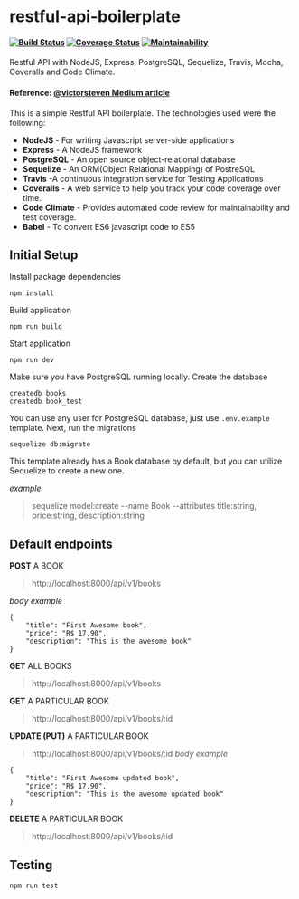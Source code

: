 # restful-api-boilerplate
#### [![Build Status](https://travis-ci.org/kazuhirodk/restful-api-boilerplate.svg?branch=master)](https://travis-ci.org/kazuhirodk/restful-api-boilerplate) [![Coverage Status](https://coveralls.io/repos/github/kazuhirodk/restful-api-boilerplate/badge.svg?branch=master)](https://coveralls.io/github/kazuhirodk/restful-api-boilerplate?branch=master) [![Maintainability](https://api.codeclimate.com/v1/badges/8cc3280b4f8c66ee4fb2/maintainability)](https://codeclimate.com/github/kazuhirodk/restful-api-boilerplate/maintainability)
Restful API with NodeJS, Express, PostgreSQL, Sequelize, Travis, Mocha, Coveralls and Code Climate.
#### Reference: [@victorsteven Medium article](https://medium.com/@victorsteven/restful-api-with-nodejs-express-postgresql-sequelize-travis-mocha-coveralls-and-code-climate-f28715f7a014)

This is a simple Restful API boilerplate. The technologies used were the following:
- **NodeJS** - For writing Javascript server-side applications
- **Express** - A NodeJS framework
- **PostgreSQL** - An open source object-relational database
- **Sequelize** - An ORM(Object Relational Mapping) of PostreSQL
- **Travis** -A continuous integration service for Testing Applications
- **Coveralls** - A web service to help you track your code coverage over time.
- **Code Climate** - Provides automated code review for maintainability and test coverage.
- **Babel** - To convert ES6 javascript code to ES5

## Initial Setup
Install package dependencies
```
npm install
```
Build application
```
npm run build
```
Start application
```
npm run dev
```

Make sure you have PostgreSQL running locally.
Create the database
```
createdb books
createdb book_test
```
You can use any user for PostgreSQL database, just use `.env.example` template.
Next, run the migrations
```
sequelize db:migrate
```
This template already has a Book database by default, but you can utilize Sequelize to create a new one.

*example*
>sequelize model:create --name Book --attributes title:string, price:string, description:string

## Default endpoints
**POST** A BOOK
> http://localhost:8000/api/v1/books

*body example*
```
{
	"title": "First Awesome book",
	"price": "R$ 17,90",
	"description": "This is the awesome book"
}
```

**GET** ALL BOOKS
> http://localhost:8000/api/v1/books

**GET** A PARTICULAR BOOK
> http://localhost:8000/api/v1/books/:id

**UPDATE (PUT)** A PARTICULAR BOOK
> http://localhost:8000/api/v1/books/:id
*body example*
```
{
	"title": "First Awesome updated book",
	"price": "R$ 17,90",
	"description": "This is the awesome updated book"
}
```
**DELETE** A PARTICULAR BOOK
> http://localhost:8000/api/v1/books/:id


## Testing
```
npm run test
```
